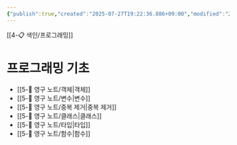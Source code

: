```yaml
---
{"publish":true,"created":"2025-07-27T19:22:36.886+09:00","modified":"2025-08-01T00:19:45.534+09:00","cssclasses":""}
---
```


[[4-📋 색인/프로그래밍]]
# 프로그래밍 기초
- [[5-💎 영구 노트/객체\|객체]]
- [[5-💎 영구 노트/변수\|변수]]
- [[5-💎 영구 노트/중복 제거\|중복 제거]]
- [[5-💎 영구 노트/클래스\|클래스]]
- [[5-💎 영구 노트/타입\|타입]]
- [[5-💎 영구 노트/함수\|함수]]
